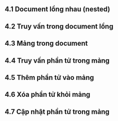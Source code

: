 ## 4.1 Document lồng nhau (nested)

## 4.2 Truy vấn trong document lồng

## 4.3 Mảng trong document

## 4.4 Truy vấn phần tử trong mảng

## 4.5 Thêm phần tử vào mảng

## 4.6 Xóa phần tử khỏi mảng

## 4.7 Cập nhật phần tử trong mảng